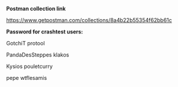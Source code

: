 **Postman collection link**

https://www.getpostman.com/collections/8a4b22b55354f62bb61c

**Password for crashtest users:**

GotchiT
protool

PandaDesSteppes
klakos

Kysios
pouletcurry

pepe
wtflesamis